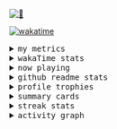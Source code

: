 [![🐙](https://hits.seeyoufarm.com/api/count/incr/badge.svg?url=https%3A%2F%2Fgithub.com%2Fktnkk%2Fhit-counter&count_bg=%23070707&title_bg=%23070707&icon=&icon_color=%23E7E7E7&title=visitors&edge_flat=true)](https://hits.seeyoufarm.com)

[![wakatime](https://wakatime.com/badge/user/43ee8060-219a-4cc8-b7a0-9a681ab5a8a7.svg)](https://wakatime.com/@43ee8060-219a-4cc8-b7a0-9a681ab5a8a7)

<details>
  <summary> <samp>my metrics</samp></summary>
  
  <br>
  
 ![🐳](https://github.com/kkhys/kkhys/blob/main/github-metrics.svg)
  
  ***
</details>

<details>
  <summary> <samp>wakaTime stats</samp></summary>
  
  <br>
  
<!--START_SECTION:waka-->
![Code Time](http://img.shields.io/badge/Code%20Time-117%20hrs%2041%20mins-blue)

**🐱 My GitHub Data** 

> 🏆 516 Contributions in the Year 2023
 > 
> 📦 4.9 MB Used in GitHub's Storage 
 > 
> 💼 Opted to Hire
 > 
> 📜 3 Public Repositories 
 > 
> 🔑 53 Private Repositories  
 > 
**I'm an Early 🐤** 

```text
🌞 Morning    965 commits    █████████░░░░░░░░░░░░░░░░   36.79% 
🌆 Daytime    639 commits    ██████░░░░░░░░░░░░░░░░░░░   24.36% 
🌃 Evening    901 commits    ████████░░░░░░░░░░░░░░░░░   34.35% 
🌙 Night      118 commits    █░░░░░░░░░░░░░░░░░░░░░░░░   4.5%

```
📅 **I'm Most Productive on Monday** 

```text
Monday       490 commits    ████░░░░░░░░░░░░░░░░░░░░░   18.68% 
Tuesday      473 commits    ████░░░░░░░░░░░░░░░░░░░░░   18.03% 
Wednesday    477 commits    ████░░░░░░░░░░░░░░░░░░░░░   18.19% 
Thursday     486 commits    ████░░░░░░░░░░░░░░░░░░░░░   18.53% 
Friday       364 commits    ███░░░░░░░░░░░░░░░░░░░░░░   13.88% 
Saturday     204 commits    ██░░░░░░░░░░░░░░░░░░░░░░░   7.78% 
Sunday       129 commits    █░░░░░░░░░░░░░░░░░░░░░░░░   4.92%

```


📊 **This Week I Spent My Time On** 

```text
⌚︎ Time Zone: Asia/Tokyo

💬 Programming Languages: 
Other                    50 hrs 3 mins       ███████████████████████░░   92.7% 
Ruby                     2 hrs 34 mins       █░░░░░░░░░░░░░░░░░░░░░░░░   4.78% 
textmate                 20 mins             ░░░░░░░░░░░░░░░░░░░░░░░░░   0.63% 
Bash                     17 mins             ░░░░░░░░░░░░░░░░░░░░░░░░░   0.52% 
TypeScript               11 mins             ░░░░░░░░░░░░░░░░░░░░░░░░░   0.36%

🔥 Editors: 
Browser                  50 hrs 3 mins       ███████████████████████░░   92.7% 
RubyMine                 3 hrs 29 mins       █░░░░░░░░░░░░░░░░░░░░░░░░   6.47% 
WebStorm                 14 mins             ░░░░░░░░░░░░░░░░░░░░░░░░░   0.46% 
IntelliJ                 10 mins             ░░░░░░░░░░░░░░░░░░░░░░░░░   0.34% 
DataGrip                 0 secs              ░░░░░░░░░░░░░░░░░░░░░░░░░   0.02%

💻 Operating System: 
Mac                      52 hrs 4 mins       ████████████████████████░   96.44% 
Linux                    1 hr 54 mins        █░░░░░░░░░░░░░░░░░░░░░░░░   3.54% 
Windows                  0 secs              ░░░░░░░░░░░░░░░░░░░░░░░░░   0.03%

```


 Last Updated on 2023/02/02 18:34:37 UTC
<!--END_SECTION:waka-->
  
  ***
</details>


<details>
  <summary> <samp>now playing</samp></summary>
  
  <br>
 
 [![🐟](https://spotify-github-profile.vercel.app/api/view?uid=31ryofms4dnv7mrohhepo4c4zgqu&cover_image=true&theme=default&show_offline=false&background_color=121212&bar_color=53b14f&bar_color_cover=false)](https://open.spotify.com/user/31ryofms4dnv7mrohhepo4c4zgqu)
  
  ***
</details>

<details>
  <summary> <samp>github readme stats</samp></summary>
  
  <br>
  
 <p align="left"> 
  <img alt="🐠" src="https://github-readme-stats.vercel.app/api?username=kkhys&count_private=true&show_icons=true&theme=dark&include_all_commits=true" />
  <img alt="🐟" src="https://github-readme-stats.vercel.app/api/top-langs/?username=kkhys&layout=compact&theme=dark&langs_count=10&hide=HTML,CSS,SCSS" />
</p>
  
  ***
</details>

<details>
  <summary> <samp>profile trophies</samp></summary>
  
  <br>
  
  [![🐬](https://github-profile-trophy.vercel.app/?username=kkhys&rank=SECRET,SSS,SS,S,AAA,AA,A&theme=darkhub&row=1&margin-w=10&no-bg=true)](https://github.com/ryo-ma/github-profile-trophy)
  
  ***
</details>

<details>
  <summary> <samp>summary cards</samp></summary>
  
  <br>
  
  ![🐋](https://github-profile-summary-cards.vercel.app/api/cards/profile-details?username=kkhys&theme=github_dark)
  ![🦑](https://github-profile-summary-cards.vercel.app/api/cards/repos-per-language?username=kkhys&theme=github_dark)
  ![🦭](https://github-profile-summary-cards.vercel.app/api/cards/most-commit-language?username=kkhys&theme=github_dark)
  ![🦀](https://github-profile-summary-cards.vercel.app/api/cards/stats?username=kkhys&theme=github_dark)
  ![🦈](https://github-profile-summary-cards.vercel.app/api/cards/productive-time?username=kkhys&theme=github_dark)
  
  ***
</details>

<details>
  <summary> <samp>streak stats</samp></summary>
  
  <br>
  
  [![🐠](http://github-readme-streak-stats.herokuapp.com?user=kkhys&theme=dark)](https://git.io/streak-stats)
  
  ***
</details>

<details>
  <summary> <samp>activity graph</samp></summary>
  
  <br>
  
  [![🐡](https://github-readme-activity-graph.cyclic.app/graph?username=kkhys&theme=xcode)](https://github.com/ashutosh00710/github-readme-activity-graph)
  
  ***
</details>
